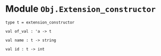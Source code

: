 
# Module `Obj.Extension_constructor`

```
type t = extension_constructor
```
```
val of_val : 'a -> t
```
```
val name : t -> string
```
```
val id : t -> int
```